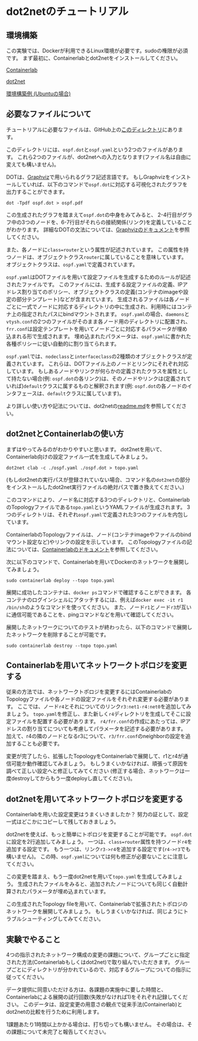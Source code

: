 # dot2netのチュートリアル

## 環境構築

この実験では、Dockerが利用できるLinux環境が必要です。sudoの権限が必須です。
まず最初に、Containerlabとdot2netをインストールしてください。

[Containerlab](https://containerlab.dev/)

[dot2net](https://github.com/cpflat/dot2net/)

[環境構築例 (Ubuntuの場合)](./setup.md)

## 必要なファイルについて

チュートリアルに必要なファイルは、GitHub上の[このディレクトリ](https://github.com/cpflat/dot2net-evaluation/tree/master/tutorial)にあります。

このディレクトリには、`ospf.dot`と`ospf.yaml`という2つのファイルがあります。
これら2つのファイルが、dot2netへの入力となります(ファイル名は自由に変えても構いません)。

DOTは、[Graphviz](https://graphviz.org/)で用いられるグラフ記述言語です。
もしGraphvizをインストールしていれば、以下のコマンドで`ospf.dot`に対応する可視化されたグラフを出力することができます。

    dot -Tpdf ospf.dot > ospf.pdf

この生成されたグラフを踏まえて`ospf.dot`の中身をみてみると、
2-4行目がグラフ中の3つのノードを、6-7行目がそれらの接続関係(リンク)を定義していることがわかります。
詳細なDOTの文法については、[Graphvizのドキュメント](https://graphviz.org/doc/info/lang.html)を参照してください。

また、各ノードに`class=router`という属性が記述されています。
この属性を持つノードは、オブジェクトクラス`router`に属していることを意味しています。
オブジェクトクラスは、`ospf.yaml`で定義されています。

`ospf.yaml`はDOTファイルを用いて設定ファイルを生成するためのルールが記述されたファイルです。
このファイルには、生成する設定ファイルの定義、IPアドレス割り当てのポリシー、オブジェクトクラスの定義(コンテナのimageや設定の部分テンプレート)などが含まれています。
生成されるファイルは各ノードごとに一式でノードに対応するディレクトリの中に生成され、利用時にはコンテナ上の指定されたパスにbindマウントされます。
`ospf.yaml`の場合、`daemons`と`vtysh.conf`の2つのファイルがそのまま各ノード用のディレクトリに配置され、`frr.conf`は設定テンプレートを用いてノードごとに対応するパラメータが埋め込まれる形で生成されます。
埋め込まれたパラメータは、`ospf.yaml`に書かれた各種ポリシーに従い自動的に割り当てられます。

`ospf.yaml`では、`nodeclass`と`interfaceclass`の2種類のオブジェクトクラスが定義されています。
これらは、DOTファイル上のノードとリンクにそれぞれ対応しています。
もしあるノードやリンクが何らかの定義されたクラスを属性として持たない場合(例: `ospf.dot`の各リンク)は、そのノードやリンクは(定義されていれば)`default`クラスに属するものと解釈されます(例: `ospf.dot`の各ノードのインタフェースは、`default`クラスに属しています)。

より詳しい使い方や記法については、dot2netの[readme.md](https://github.com/cpflat/dot2net/)を参照してください。


## dot2netとContainerlabの使い方

まずはやってみるのがわかりやすいと思います。
dot2netを用いて、Containerlab向けの設定ファイル一式を生成してみましょう。

    dot2net clab -c ./ospf.yaml ./ospf.dot > topo.yaml

(もしdot2netの実行パスが登録されていない場合、コマンド名の`dot2net`の部分をインストールしたdot2net実行ファイルの絶対パスで置き換えてください。)

このコマンドにより、ノード名に対応する3つのディレクトリと、ContainerlabのTopologyファイルである`topo.yaml`というYAMLファイルが生成されます。
3つのディレクトリは、それぞれ`ospf.yaml`で定義された3つのファイルを内包しています。

ContainerlabのTopologyファイルは、ノード(コンテナimageやファイルのbindマウント設定など)やリンクの設定を示しています。
このTopologyファイルの記法については、[Containerlabのドキュメント](https://containerlab.dev/manual/topo-def-file/)を参照してください。

次に以下のコマンドで、Containerlabを用いてDockerのネットワークを展開してみましょう。

    sudo containerlab deploy --topo topo.yaml

展開に成功したコンテナは、`docker ps`コマンドで確認することができます。
各コンテナのログインシェルにアタッチするには、例えば`docker exec -it r1 /bin/sh`のようなコマンドを使ってください。
また、ノード`r1`とノード`r3`が互いに通信可能であることを、pingコマンドなどを用いて確認してください。

展開したネットワークについてのテストが終わったら、以下のコマンドで展開したネットワークを削除することが可能です。

    sudo containerlab destroy --topo topo.yaml


## Containerlabを用いてネットワークトポロジを変更する

従来の方法では、ネットワークトポロジを変更するにはContainerlabのTopologyファイルや各ノードの設定ファイルをそれぞれ変更する必要があります。
ここでは、ノード`r4`とそれについてのリンク`r3:net1-r4:net0`を追加してみましょう。
`topo.yaml`を修正し、また新しく`r4`ディレクトリを生成してそこに設定ファイルを配置する必要があります。
`r4/frr.conf`の作成にあたっては、IPアドレスの割り当てについても考慮してパラメータを記述する必要があります。
加えて、r4の隣のノードとなるr3について、`r3/frr.conf`のneighborの設定を追加することも必要です。

変更が完了したら、拡張したTopologyをContainerlabで展開して、r1とr4が通信可能か動作確認してみましょう。
もしうまくいかなければ、頑張って原因を調べて正しい設定へと修正してみてください
(修正する場合、ネットワークは一度destroyしてからもう一度deployし直してください)。


## dot2netを用いてネットワークトポロジを変更する

Containerlabを用いた設定変更はうまくいきましたか？
努力の証として、設定一式はどこかにコピーして残しておきましょう。

dot2netを使えば、もっと簡単にトポロジを変更することが可能です。
`ospf.dot`に設定を2行追加してみましょう。
一つは、`class=router`属性を持つノード`r4`を追加する設定です。
もう一つは、リンク`r3->r4`を追加する設定です(`r4->r3`でも構いません)。
この時、`ospf.yaml`については何も修正が必要ないことに注意してください。

この変更を踏まえ、もう一度dot2netを用いて`topo.yaml`を生成してみましょう。
生成されたファイルをみると、追加されたノードについても同じく自動計算されたパラメータが埋め込まれています。

この生成されたTopology fileを用いて、Containerlabで拡張されたトポロジのネットワークを展開してみましょう。
もしうまくいかなければ、同じようにトラブルシューティングしてみてください。


## 実験でやること

4つの指示されたネットワーク構成の変更の課題について、グループごとに指定された方法(Containerlabもしくはdot2net)で取り組んでいただきます。
グループごとにディレクトリが分かれているので、対応するグループについての指示に従ってください。

データ提供に同意いただける方は、各課題の実施中に要した時間と、Containerlabによる展開の試行回数(失敗がなければ1)をそれぞれ記録してください。
このデータは、設定変更の用意さの観点で従来手法(Containerlab)とdot2netの比較を行うために利用します。

1課題あたり1時間以上かかる場合は、打ち切っても構いません。
その場合は、その課題について未完了と報告してください。

